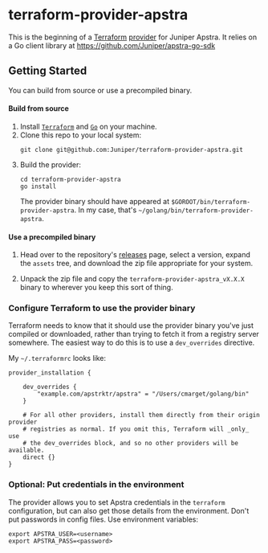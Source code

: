 # terraform-provider-apstra

This is the beginning of a [Terraform](https://www.terraform.io)
[provider](https://developer.hashicorp.com/terraform/language/providers?page=providers)
for Juniper Apstra. It relies on a Go client library at https://github.com/Juniper/apstra-go-sdk

## Getting Started

You can build from source or use a precompiled binary.

#### Build from source

1. Install [`Terraform`](https://www.terraform.io/downloads) and [`Go`](https://go.dev/dl/)
   on your machine.
1. Clone this repo to your local system:
   ```shell
   git clone git@github.com:Juniper/terraform-provider-apstra.git
   ```
1. Build the provider:
   ```shell
   cd terraform-provider-apstra
   go install
   ```
   The provider binary should have appeared at `$GOROOT/bin/terraform-provider-apstra`. In my case, that's
   `~/golang/bin/terraform-provider-apstra`.

#### Use a precompiled binary

1. Head over to the repository's [releases](https://github.com/chrismarget-j/terraform-provider-apstra/releases)
page, select a version, expand the `assets` tree, and download the zip file appropriate for your system.
   
1. Unpack the zip file and copy the `terraform-provider-apstra_vX.X.X` binary to wherever you keep this sort of thing.

### Configure Terraform to use the provider binary

Terraform needs to know that it should use the provider binary you've just compiled or downloaded, rather than 
trying to fetch it from a registry server somewhere. The easiest way to do this is to use a `dev_overrides`
directive.

My `~/.terraformrc` looks like:

```hcl
provider_installation {

    dev_overrides {
        "example.com/apstrktr/apstra" = "/Users/cmarget/golang/bin"
    }

    # For all other providers, install them directly from their origin provider
    # registries as normal. If you omit this, Terraform will _only_ use
    # the dev_overrides block, and so no other providers will be available.
    direct {}
}
```

### Optional: Put credentials in the environment
The provider allows you to set Apstra credentials in the `terraform` configuration,
but can also get those details from the environment. Don't put passwords in config
files. Use environment variables:

```shell
export APSTRA_USER=<username>
export APSTRA_PASS=<password>
```
